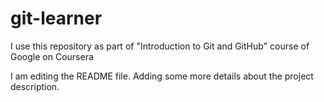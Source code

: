 # git-learner
I use this repository as part of "Introduction to Git and GitHub" course of Google on Coursera

I am editing the README file. Adding some more details about the project description.
